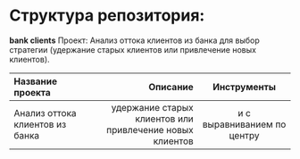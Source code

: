 # Cтруктура репозитория:

**bank clients** 
Проект: Анализ оттока клиентов из банка для выбор стратегии (удержание старых клиентов или привлечение новых клиентов).

| Название проекта | Описание | Инструменты | 
| :-------------------- | ---------------------: |:---------------------------:|
| Анализ оттока клиентов из банка | удержание старых клиентов или привлечение новых клиентов | и с выравниванием по центру |

